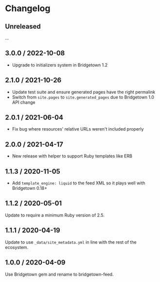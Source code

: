 # Changelog

## Unreleased

...

## 3.0.0 / 2022-10-08

* Upgrade to initializers system in Bridgetown 1.2

## 2.1.0 / 2021-10-26

* Update test suite and ensure generated pages have the right permalink
* Switch from `site.pages` to `site.generated_pages` due to Bridgetown 1.0 API change

## 2.0.1 / 2021-06-04

* Fix bug where resources' relative URLs weren't included properly

## 2.0.0 / 2021-04-17

* New release with helper to support Ruby templates like ERB

## 1.1.3 / 2020-11-05

* Add `template_engine: liquid` to the feed XML so it plays well with Bridgetown 0.18+

## 1.1.2 / 2020-05-01

Update to require a minimum Ruby version of 2.5.

## 1.1.1 / 2020-04-19

Update to use `_data/site_metadata.yml` in line with the rest of the ecosystem.

## 1.0.0 / 2020-04-09

Use Bridgetown gem and rename to bridgetown-feed.